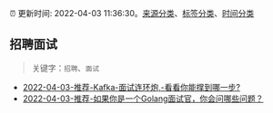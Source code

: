 :alarm_clock: 更新时间: 2022-04-03 11:36:30。[来源分类](../README.md)、[标签分类](../TAGS.md)、[时间分类](../TIMELINE.md)

## 招聘面试


> 关键字：`招聘`、`面试`



- [2022-04-03-推荐-Kafka-面试连环炮,-看看你能撑到哪一步?](https://toutiao.io/k/z30ehzv) 
- [2022-04-03-推荐-如果你是一个Golang面试官，你会问哪些问题？](https://toutiao.io/k/yvw61mc) 